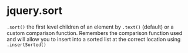 jquery.sort
===========

`.sort()` the first level children of an element by `.text()` (default) or a custom comparison function.
Remembers the comparison function used and will allow you to insert into a sorted list at the correct location using `.insertSorted()`
